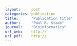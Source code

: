 ```yaml
---
layout:     post
categories: publication
title:      "Publication title"
author:     "Paul R. Staab"
journal:    "Bioinformatics" 
url_web:    http://   
url_pdf:    http://
---
```


